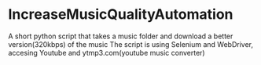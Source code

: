 # IncreaseMusicQualityAutomation
A short python script that takes a music folder and download a better version(320kbps) of the music
The script is using Selenium and WebDriver, accesing Youtube and ytmp3.com(youtube music converter)

